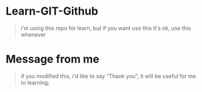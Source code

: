 # Learn-GIT-Github
> i'm using this repo for learn, but if you want use this it's ok, use this whenever

# Message from me
> if you modified this, i'd like to say "Thank you", it will be useful for me to learning;